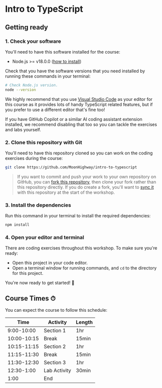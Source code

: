 # Intro to TypeScript

## Getting ready

### 1. Check your software

You'll need to have this software installed for the course:

- Node.js >= v18.0.0 ([how to install](https://nodejs.org/en/learn/getting-started/how-to-install-nodejs))

Check that you have the software versions that you need installed by running these
commands in your terminal:

```sh
# Check Node.js version.
node --version
```

We highly recommend that you use [Visual Studio Code](https://code.visualstudio.com/)
as your editor for this course as it provides lots of handy TypeScript related features,
but if you prefer to use a different editor that's fine too!

If you have GitHub Copilot or a similar AI coding assistant extension installed, we
recommend disabling that too so you can tackle the exercises and labs yourself.

### 2. Clone this repository with Git

You'll need to have this repository cloned so you can work on the coding
exercises during the course:

```sh
git clone https://github.com/MoonHighway/intro-to-typescript
```

> If you want to commit and push your work to your own repository on GitHub,
> you can [fork this repository](https://docs.github.com/en/get-started/quickstart/fork-a-repo),
> then clone your fork rather than this repository directly.
> If you do create a fork, you'll want to
> [sync it](https://docs.github.com/en/pull-requests/collaborating-with-pull-requests/working-with-forks/syncing-a-fork)
> with this repository at the start of the workshop.

### 3. Install the dependencies

Run this command in your terminal to install the required dependencies:

```sh
npm install
```

### 4. Open your editor and terminal

There are coding exercises throughout this workshop. To make sure you're ready:

- Open this project in your code editor.
- Open a terminal window for running commands, and `cd` to the directory for
  this project.

You're now ready to get started! 🚀

## Course Times ⏱

You can expect the course to follow this schedule:

| Time        | Activity        | Length |
| ----------- | --------------- | ------ |
| 9:00-10:00  | Section 1       | 1hr    |
| 10:00-10:15 | Break           | 15min  |
| 10:15-11:15 | Section 2       | 1hr    |
| 11:15-11:30 | Break           | 15min  |
| 11:30-12:30 | Section 3       | 1hr    |
| 12:30-1:00  | Lab Activity    | 30min  |
| 1:00        | End             |        |
